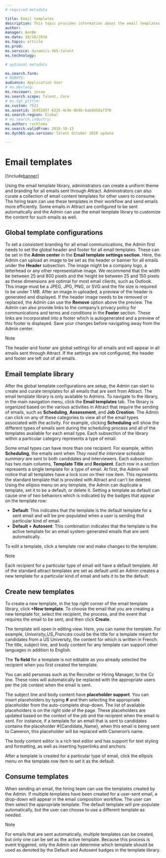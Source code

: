 ```yaml
---
# required metadata

title: Email templates
description: This topic provides information about the email templates that you can create and use in Attract.
author: 
manager: AnnBe
ms.date: 10/19/2018
ms.topic: article
ms.prod: 
ms.service: dynamics-365-talent
ms.technology: 

# optional metadata

ms.search.form: 
# ROBOTS: 
audience: Application User
# ms.devlang: 
ms.reviewer: josaw
ms.search.scope: Talent, Core
# ms.tgt_pltfrm: 
ms.custom: 7521
ms.assetid: 3b953d5f-6325-4c9e-8b9b-6ab0458a73f8
ms.search.region: Global
# ms.search.industry: 
ms.author: rschloma
ms.search.validFrom: 2018-10-15
ms.dyn365.ops.version: Talent October 2018 update

---
```


# Email templates
[!include[banner](../includes/banner.md)]

Using the email template library, administrators can create a uniform theme and branding for all emails sent through Attract. Administrators can also curate a collection of email content templates for other users to consume. The hiring team can use these templates in their workflow and send emails more efficiently. Some emails in Attract are configured to be sent automatically and the Admin can use the email template library to customize the content for such emails as well.

## Global template configurations

To set a consistent branding for all email communications, the Admin first needs to set the global header and footer for all
email templates. These can be set in the **Admin center** in the **Email template settings section**. Here, the Admin can upload an image to be set as the header or banner for all emails under the **Header** subsection. The image might be a company logo, a letterhead or any other representative image. We recommend that the width be between 25 and 800 pixels and the height be between 25 and 150 pixels as these dimensions are optimal for most email clients, such as Outlook. This image must be a JPEG, JPG, PNG, or SVG and the file size is required to be under 1 MB. After an image in uploaded, a preview of the header is generated and displayed. If the header image needs to be removed or replaced, the Admin can use the **Remove** option above the preview. The Admin can also provide links to the company’s privacy policy for communications and terms and conditions in the **Footer** section. These links are incorporated into a footer which is autogenerated and a preview of this footer is displayed. Save your changes before navigating away from the Admin
center.

> [!NOTE] 
> The header and footer are global settings for all emails and will appear in all emails sent through Attract. If the settings are not configured, the header and footer are left out of all emails.

## Email template library 

After the global template configurations are setup, the Admin can start to create and curate templates for all emails that are sent from Attract. The email template library is only available to Admins. To navigate to the library, in the main navigation menu, click the **Email templates** tab. The library is organized based on the various activities in Attract that require the sending of emails, such as **Scheduling**, **Assessment**, and **Job Creation**. The Admin can click on any of these categories to view all of the email types
associated with the activity. For example, clicking **Scheduling** will show the different types of emails sent during the scheduling process and all of the templates available for each email type. Each subsection of the library within a particular category represents a type of email. 

Some email types can have more than one recipient. For example, within **Scheduling**, the emails sent when *They need the interview schedule summary* are sent to both candidates and interviewers. Each subsection has two main columns, **Template Title** and **Recipient**. Each row in a section represents a single template for a type of email. At first, the Admin will notice that all templates have a lock icon on their row item. This represents the standard template that is provided with Attract and can't be deleted. Using the ellipsis menu on any template, the Admin can duplicate a template, set it to be a default, or delete it. Setting a template as
default can cause one of two behaviors which is indicated by the badges that appear on the template row:

- **Default**: This indicates that the template is the default template for a sent email and will be pre-populated when a user is sending that particular kind of email.
- **Default + Autosent**: This combination indicates that the template is the active template for an email system-generated emails that are sent automatically. 

To edit a template, click a template row and make changes to the template.

> [!NOTE]
> Each recipient for a particular type of email will have a default template. All of the standard attract templates are set as default
until an Admin creates a new template for a particular kind of email and sets it to be the default.

## Create new templates

To create a new template, in the top right corner of the email template library, click **+New template**.
To choose the email that you are creating a new template for, select the recipient, the process, and the event that requires the email to be sent, and then click **Create**.

The template will open in editing view. Here, you can name the template. For example, *University_US_Francais* could be the title for a template meant for candidates from a US University, the content for which is written in French. The title, subject line, and body content for any template can support other languages in addition to English.

The **To field** for a template is not editable as you already selected the recipient when you first created the template.

You can add personas such as the Recruiter or Hiring Manager, to the Cc line. These roles will automatically be replaced with the appropriate users per the job context when the email is sent.

The subject line and body content have **placeholder support**. You can insert placeholders by typing **\#** and then selecting the appropriate placeholder from the auto-complete drop-down. The list of available placeholders is on the right side of the page. These placeholders are updated based on the context of the job and the recipient when the email is sent. For instance, if a template for an email that is sent to candidates contains the placeholder \#{Candidate_Name}, when this email is being sent to
Cameron, this placeholder will be replaced with Cameron’s name.

The body content editor is a rich text editor and has support for text styling and formatting, as well as inserting hyperlinks and anchors.

After a template is created for a particular type of email, click the ellipsis menu on the template row item to set it as the default.

## Consume templates

When sending an email, the hiring team can use the templates created by the Admin. If multiple templates have been created for a user-sent email, a drop-down will appear in the email composition workflow. The user can then select the appropriate template. The default template will pre-populate automatically, but the user can choose to use a different template as needed.

> [!NOTE] 
> For emails that are sent automatically, multiple templates can be created, but only one can be set as the active template. Because this process is event triggered, only the Admin can determine which template should be used as denoted by the Default and Autosent
badges in the template library.
